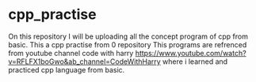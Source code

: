 # cpp_practise
On this repository I will be uploading all the concept program of cpp from basic. This a cpp practise from 0 repository
This programs are refrenced from youtube channel code with harry https://www.youtube.com/watch?v=RFLFX1boGwo&ab_channel=CodeWithHarry
where i learned and practiced cpp language from basic.
